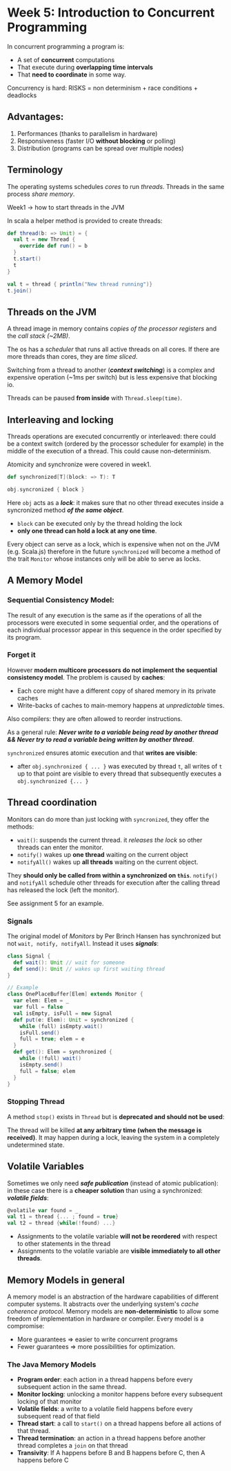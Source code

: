 # Week 5: Introduction to Concurrent Programming

In concurrent programming a program is:

 - A set of **concurrent** computations
 - That execute during **overlapping time intervals**
 - That **need to coordinate** in some way.

Concurrency is hard: RISKS = non determinism + race conditions + deadlocks

## Advantages:

 1. Performances (thanks to parallelism in hardware)
 2. Responsiveness (faster I/O **without blocking** or polling)
 3. Distribution (programs can be spread over multiple nodes)

## Terminology
The operating systems schedules *cores* to run *threads*. Threads in the same process *share memory*.

Week1 -> how to start threads in the JVM

In scala a helper method is provided to create threads:

```scala
def thread(b: => Unit) = {
  val t = new Thread {
    override def run() = b
  }
  t.start()
  t
}

val t = thread { println("New thread running")}
t.join()
```

## Threads on the JVM
A thread image in memory contains *copies of the processor registers* and the *call stack (~2MB)*.

The os has a *scheduler* that runs all active threads on all cores. If there are more threads than cores, they are *time sliced*.

Switching from a thread to another (***context switching***) is a complex and expensive operation (~1ms per switch) but is less expensive that blocking io.

Threads can be paused **from inside** with `Thread.sleep(time)`.

## Interleaving and locking
Threads operations are executed concurrently or interleaved: there could be a context switch (ordered by the processor scheduler for example) in the middle of the execution of a thread. This could cause non-determinism.

Atomicity and synchronize were covered in week1.

```scala
def synchronized[T](block: => T): T

obj.syncronized { block }
```

Here `obj` acts as a ***lock***: it makes sure that no other thread executes inside a syncronized method ***of the same object***.

 - `block` can be executed only by the thread holding the lock
 - **only one thread can hold a lock at any one time**.

Every object can serve as a lock, which is expensive when not on the JVM (e.g. Scala.js) therefore in the future `synchronized` will become a method of the trait `Monitor` whose instances only will be able to serve as locks.

## A Memory Model

### Sequential Consistency Model:
The result of any execution is the same as if the operations of all the processors were executed in some sequential order, and the operations of each individual processor appear in this sequence in the order specified by its program.

### Forget it
However **modern multicore processors do not implement the sequential consistency model**. The problem is caused by **caches**:

 - Each core might have a different copy of shared memory in its private caches
 - Write-backs of caches to main-memory happens at *unpredictable* times.

Also compilers: they are often allowed to reorder instructions.

As a general rule: ***Never write to a variable being read by another thread && Never try to read a variable being written by another thread***.

`synchronized` ensures atomic execution and that **writes are visible**:
 - after `obj.synchronized { ... }` was executed by thread `t`, all writes of `t` up to that point are visible to every thread that subsequently executes a `obj.synchronized {... }`

## Thread coordination
Monitors can do more than just locking with `syncronized`, they offer the methods:

 - `wait()`: suspends the current thread. it *releases the lock* so other threads can enter the monitor.
 - `notify()` wakes up **one thread** waiting on the current object
 - `notifyAll()` wakes up **all threads** waiting on the current object.

They **should only be called from within a synchronized on `this`**.
`notify()` and `notifyAll` schedule other threads for execution after the calling thread has released the lock (left the monitor).

See assignment 5 for an example.

### Signals
The original model of *Monitors* by Per Brinch Hansen has synchronized but not `wait, notify, notifyAll`.
Instead it uses ***signals***:

```scala
class Signal {
  def wait(): Unit // wait for someone
  def send(): Unit // wakes up first waiting thread
}

// Example
class OnePlaceBuffer[Elem] extends Monitor {
  var elem: Elem = _
  var full = false
  val isEmpty, isFull = new Signal
  def put(e: Elem): Unit = synchronized {
    while (full) isEmpty.wait()
    isFull.send()
    full = true; elem = e
  }
  def get(): Elem = synchronized {
    while (!full) wait()
    isEmpty.send()
    full = false; elem
  }
}
```

### Stopping Thread
A method `stop()` exists in `Thread` but is **deprecated and should not be used**:

The thread will be killed **at any arbitrary time (when the message is received)**. It may happen during a lock, leaving the system in a completely undetermined state.

## Volatile Variables
Sometimes we only need ***safe publication*** (instead of atomic publication): in these case there is a **cheaper solution** than using a synchronized: ***volatile fields***:

```scala
@volatile var found = _
val t1 = thread {... ; found = true}
val t2 = thread {while(!found) ...}
```

 - Assignments to the volatile variable **will not be reordered** with respect to other statements in the thread
 - Assignments to the volatile variable are **visible immediately to all other threads**.

## Memory Models in general
A memory model is an abstraction of the hardware capabilities of different computer systems.
It abstracts over the underlying system's *cache coherence protocol*. Memory models are **non-deterministic** to allow some freedom of implementation in hardware or compiler.
Every model is a compromise:

 - More guarantees => easier to write concurrent programs
 - Fewer guarantees => more possibilities for optimization.

### The Java Memory Models
 - **Program order**: each action in a thread happens before every subsequent action in the same thread.
 - **Monitor locking**: unlocking a monitor happens before every subsequent locking of that monitor
 - **Volatile fields**: a write to a volatile field happens before every subsequent read of that field
 - **Thread start**: a call to `start()` on a thread happens before all actions of that thread.
 - **Thread termination**: an action in a thread happens before another thread completes a `join` on that thread
 - **Transivity**: If A happens before B and B happens before C, then A happens before C
